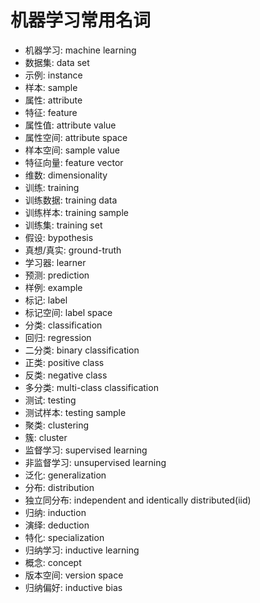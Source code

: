 # 机器学习常用名词
- 机器学习: machine learning
- 数据集: data set
- 示例: instance
- 样本: sample
- 属性: attribute
- 特征: feature
- 属性值: attribute value
- 属性空间: attribute space
- 样本空间: sample value
- 特征向量: feature vector
- 维数: dimensionality
- 训练: training
- 训练数据: training data
- 训练样本: training sample
- 训练集: training set
- 假设: bypothesis
- 真想/真实: ground-truth
- 学习器: learner
- 预测: prediction
- 样例: example
- 标记: label
- 标记空间: label space
- 分类: classification
- 回归: regression
- 二分类: binary classification
- 正类: positive class
- 反类: negative class
- 多分类: multi-class classification
- 测试: testing
- 测试样本: testing sample
- 聚类: clustering
- 簇: cluster
- 监督学习: supervised learning
- 非监督学习: unsupervised learning
- 泛化: generalization
- 分布: distribution
- 独立同分布: independent and identically distributed(iid)
- 归纳: induction
- 演绎: deduction
- 特化: specialization
- 归纳学习: inductive learning
- 概念: concept
- 版本空间: version space
- 归纳偏好: inductive bias